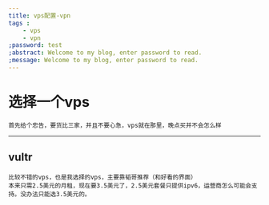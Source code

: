 ```yaml
---
title: vps配置-vpn
tags :
    - vps
    - vpn
;password: test
;abstract: Welcome to my blog, enter password to read.
;message: Welcome to my blog, enter password to read.
---
```

# 选择一个vps
	首先给个忠告，要货比三家，并且不要心急，vps就在那里，晚点买并不会怎么样
------

## vultr
	比较不错的vps，也是我选择的vps，主要靠韬哥推荐（和好看的界面）
	本来只需2.5美元的月租，现在要3.5美元了，2.5美元套餐只提供ipv6，运营商怎么可能会支持。没办法只能选3.5美元的。
	

